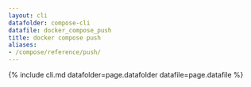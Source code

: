 ```yaml
---
layout: cli
datafolder: compose-cli
datafile: docker_compose_push
title: docker compose push
aliases:
- /compose/reference/push/
---
```

<!--
Sorry, but the contents of this page are automatically generated from
Docker's source code. If you want to suggest a change to the text that appears
here, you'll need to find the string by searching this repo:
https://github.com/docker/compose
-->
{% include cli.md datafolder=page.datafolder datafile=page.datafile %}
